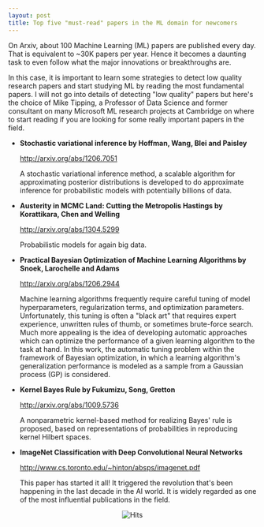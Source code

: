 ```yaml
---
layout: post
title: Top five "must-read" papers in the ML domain for newcomers
---
```


On Arxiv, about 100 Machine Learning (ML) papers are published every day. That is equivalent to ~30K papers per year. Hence it becomes a daunting task to even follow what the major innovations or breakthroughs are. 

In this case, it is important to learn some strategies to detect low quality research papers and start studying ML by reading the most fundamental papers. I will not go into details of detecting "low quality" papers but here's the choice of Mike Tipping, a Professor of Data Science and former consultant on many Microsoft ML research projects at Cambridge on where to start reading if you are looking for some really important papers in the field.   

* **Stochastic variational inference by Hoffman, Wang, Blei and Paisley**

  <http://arxiv.org/abs/1206.7051>

  A stochastic variational inference method, a scalable algorithm for approximating posterior distributions is developed to     do approximate inference for probabilistic models with potentially billions of data.

* **Austerity in MCMC Land: Cutting the Metropolis Hastings by Korattikara, Chen and Welling**

  <http://arxiv.org/abs/1304.5299>

  Probabilistic models for again big data.

* **Practical Bayesian Optimization of Machine Learning Algorithms by Snoek, Larochelle and Adams**

  <http://arxiv.org/abs/1206.2944>

  Machine learning algorithms frequently require careful tuning of model hyperparameters, regularization terms, and             optimization parameters. Unfortunately, this tuning is often a "black art" that requires expert experience, unwritten rules   of thumb, or sometimes brute-force search. Much more appealing is the idea of developing automatic approaches which can       optimize the performance of a given learning algorithm to the task at hand. In this work, the automatic tuning problem       within the framework of Bayesian optimization, in which a learning algorithm's generalization performance is modeled as a     sample from a Gaussian process (GP) is considered. 


* **Kernel Bayes Rule by Fukumizu, Song, Gretton**

  <http://arxiv.org/abs/1009.5736>

  A nonparametric kernel-based method for realizing Bayes' rule is proposed, based on representations of probabilities in       reproducing kernel Hilbert spaces.

* **ImageNet Classification with Deep Convolutional Neural Networks**

  <http://www.cs.toronto.edu/~hinton/absps/imagenet.pdf>

  This paper has started it all! It triggered the revolution that's been happening in the last decade in the AI world.
  It is widely regarded as one of the most influential publications in the field. 
  
<p align="center">
<img src="https://hitcounter.pythonanywhere.com/count/tag.svg" alt="Hits">
</p>
